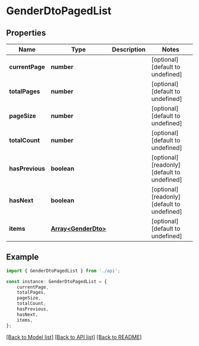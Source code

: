 # GenderDtoPagedList


## Properties

Name | Type | Description | Notes
------------ | ------------- | ------------- | -------------
**currentPage** | **number** |  | [optional] [default to undefined]
**totalPages** | **number** |  | [optional] [default to undefined]
**pageSize** | **number** |  | [optional] [default to undefined]
**totalCount** | **number** |  | [optional] [default to undefined]
**hasPrevious** | **boolean** |  | [optional] [readonly] [default to undefined]
**hasNext** | **boolean** |  | [optional] [readonly] [default to undefined]
**items** | [**Array&lt;GenderDto&gt;**](GenderDto.md) |  | [optional] [default to undefined]

## Example

```typescript
import { GenderDtoPagedList } from './api';

const instance: GenderDtoPagedList = {
    currentPage,
    totalPages,
    pageSize,
    totalCount,
    hasPrevious,
    hasNext,
    items,
};
```

[[Back to Model list]](../README.md#documentation-for-models) [[Back to API list]](../README.md#documentation-for-api-endpoints) [[Back to README]](../README.md)
